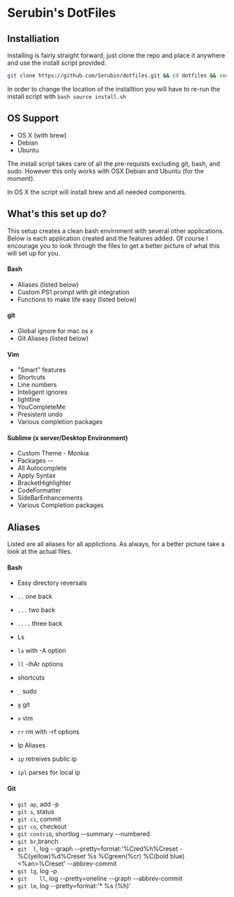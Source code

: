# Serubin's DotFiles

## Installiation

Installing is fairly straight forward, just clone the repo and place it anywhere and use the install script provided.
```bash
git clone https://github.com/Serubin/dotfiles.git && cd dotfiles && source install.sh
```
In order to change the location of the installtion you will have to re-run the install script with ```bash source install.sh ```

## OS Support
* OS X (with brew)
* Debian
* Ubuntu

The install script takes care of all the pre-requists excluding git, bash, and sudo. However this only works with OSX Debian and Ubuntu (for the moment). 

In OS X the script will install brew and all needed components. 

## What's this set up do?

This setup creates a clean bash envirnment with several other applications. Below is each application created and the features added. Of course I encourage you to look through the files to get a better picture of what this will set up for you.

#### Bash
*   Aliases (listed below)
*   Custom PS1 prompt with git integration
*   Functions to make life easy (listed below)

#### git
* Global ignore for mac os x
* Git Aliases (listed below)

#### Vim
* "Smart" features
* Shortcuts
* Line numbers
* Inteligent ignores
* lightline
* YouCompleteMe
* Presistent undo
* Various completion packages

#### Sublime (x server/Desktop Environment)
* Custom Theme - Monkia
* Packages --
* All Autocomplete
* Apply Syntax
* BracketHighlighter
* CodeFormatter
* SideBarEnhancements
* Various Completion packages

## Aliases
Listed are all aliases for all applictions. As always, for a better picture take a look at the actual files.

#### Bash
* Easy directory reversals
 * ```..``` one back
 * ```...``` two back
 * ```....``` three back
* Ls
 * ```la``` with -A option
 * ```ll``` -lhAr options
* shortcuts
 * ```_``` sudo
 * ```g``` git
 * ```v``` vim
 * ```rr``` rm with -rf options

* Ip Aliases
 * ```ip``` retreives public ip
 * ```ipl``` parses for local ip

#### Git
* ```git ap```, add -p
* ```git s```, status
* ```git ci```, commit
* ```git co```, checkout
* ```git contrib```, shortlog --summary --numbered
* ```git br```,branch
* ```git  l```, log --graph --pretty=format:'%Cred%h%Creset -%C(yellow)%d%Creset %s %Cgreen(%cr) %C(bold blue)<%an>%Creset' --abbrev-commit
* ```git lg```, log -p
* ```git 	ll```, log --pretty=oneline --graph --abbrev-commit
* ```git lm```, log --pretty=format:'* %s (%h)'
